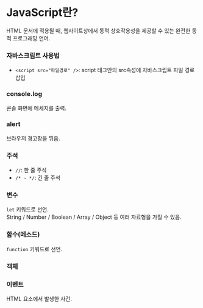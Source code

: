 # JavaScript란?
HTML 문서에 적용될 때, 웹사이트상에서 동적 상호작용성을 제공할 수 있는 완전한 동적 프로그래밍 언어.

### 자바스크립트 사용법
- `<script src="파일경로" />`: script 태그안의 src속성에 자바스크립트 파일 경로 삽입

### console.log
콘솔 화면에 메세지를 출력.

### alert
브라우저 경고창을 뛰움.

### 주석
- `//`: 한 줄 주석
- `/* ~ */`: 긴 줄 주석

### 변수
`let` 키워드로 선언. <br>
String / Number / Boolean / Array / Object 등 여러 자료형을 가질 수 있음.

### 함수(메소드)
`function` 키워드로 선언.

### 객체

### 이벤트
HTML 요소에서 발생한 사건.

